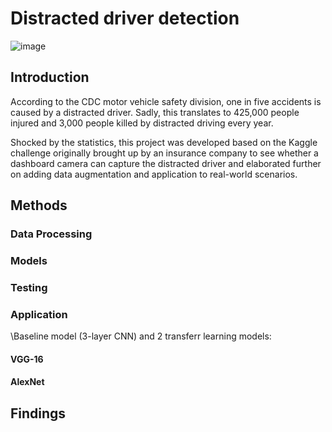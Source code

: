 # Distracted driver detection

![image](https://github.com/pengp5781/Deep-Learning/assets/111671117/23e2b5fd-3a25-41e8-a3cf-89f3021efa09)

## Introduction
According to the CDC motor vehicle safety division, one in five accidents is caused by a distracted driver. Sadly, this translates to 425,000 people injured and 3,000 people killed by distracted driving every year. 

Shocked by the statistics, this project was developed based on the Kaggle challenge originally brought up by an insurance company to see whether a dashboard camera can capture the distracted driver and elaborated further on adding data augmentation and application to real-world scenarios. 

## Methods
### Data Processing
### Models
### Testing
### Application
\Baseline model (3-layer CNN)
 and 2 transferr learning models:
#### VGG-16
#### AlexNet
## Findings

